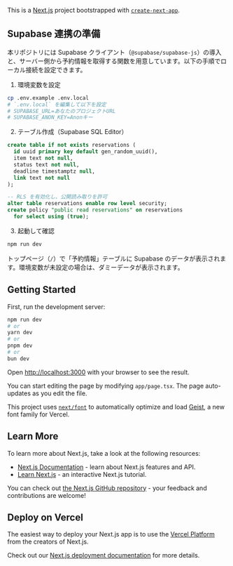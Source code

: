 This is a [Next.js](https://nextjs.org) project bootstrapped with [`create-next-app`](https://nextjs.org/docs/app/api-reference/cli/create-next-app).

## Supabase 連携の準備

本リポジトリには Supabase クライアント（`@supabase/supabase-js`）の導入と、サーバー側から予約情報を取得する関数を用意しています。以下の手順でローカル接続を設定できます。

1) 環境変数を設定

```bash
cp .env.example .env.local
# `.env.local` を編集して以下を設定
# SUPABASE_URL=あなたのプロジェクトURL
# SUPABASE_ANON_KEY=Anonキー
```

2) テーブル作成（Supabase SQL Editor）

```sql
create table if not exists reservations (
  id uuid primary key default gen_random_uuid(),
  item text not null,
  status text not null,
  deadline timestamptz null,
  link text not null
);

-- RLS を有効化し、公開読み取りを許可
alter table reservations enable row level security;
create policy "public read reservations" on reservations
  for select using (true);
```

3) 起動して確認

```bash
npm run dev
```

トップページ（`/`）で「予約情報」テーブルに Supabase のデータが表示されます。環境変数が未設定の場合は、ダミーデータが表示されます。

## Getting Started

First, run the development server:

```bash
npm run dev
# or
yarn dev
# or
pnpm dev
# or
bun dev
```

Open [http://localhost:3000](http://localhost:3000) with your browser to see the result.

You can start editing the page by modifying `app/page.tsx`. The page auto-updates as you edit the file.

This project uses [`next/font`](https://nextjs.org/docs/app/building-your-application/optimizing/fonts) to automatically optimize and load [Geist](https://vercel.com/font), a new font family for Vercel.

## Learn More

To learn more about Next.js, take a look at the following resources:

- [Next.js Documentation](https://nextjs.org/docs) - learn about Next.js features and API.
- [Learn Next.js](https://nextjs.org/learn) - an interactive Next.js tutorial.

You can check out [the Next.js GitHub repository](https://github.com/vercel/next.js) - your feedback and contributions are welcome!

## Deploy on Vercel

The easiest way to deploy your Next.js app is to use the [Vercel Platform](https://vercel.com/new?utm_medium=default-template&filter=next.js&utm_source=create-next-app&utm_campaign=create-next-app-readme) from the creators of Next.js.

Check out our [Next.js deployment documentation](https://nextjs.org/docs/app/building-your-application/deploying) for more details.

